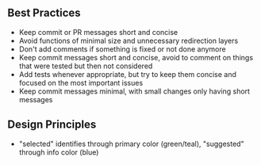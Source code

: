## Best Practices

- Keep commit or PR messages short and concise
- Avoid functions of minimal size and unnecessary redirection layers
- Don't add comments if something is fixed or not done anymore
- Keep commit messages short and concise, avoid to comment on things that were tested but then not considered
- Add tests whenever appropriate, but try to keep them concise and focused on the most important issues
- Keep commit messages minimal, with small changes only having short messages

## Design Principles

- "selected" identifies through primary color (green/teal), "suggested" through info color (blue)